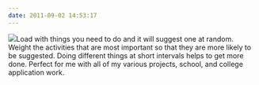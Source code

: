 ```yaml
---
date: 2011-09-02 14:53:17
---
```


[![](http://www.hackniac.com/blog/wp-content/uploads/2011/09/activity_suggester-1024x815.png)](http://www.hackniac.com/blog/wp-content/uploads/2011/09/activity_suggester.png)Load with things you need to do and it will suggest one at random. Weight the activities that are most important so that they are more likely to be suggested. Doing different things at short intervals helps to get more done. Perfect for me with all of my various projects, school, and college application work.



